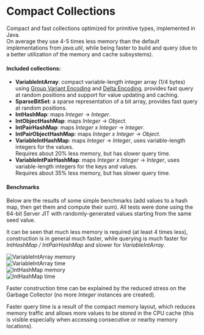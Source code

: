 Compact Collections 
===================

Compact and fast collections optimized for primitive types, implemented in Java.  
On average they use 4-5 times less memory than the default implementations from *java.util*, while being faster to build and query (due to a better utilization of the memory and cache subsystems).

#### Included collections:  

- **VariableIntArray**: compact variable-length integer array (1/4 bytes) using [Group Variant Encoding](http://www.stanford.edu/class/cs276/Jeff-Dean-compression-slides.pdf) and [Delta Encoding](http://en.wikipedia.org/wiki/Delta_encoding), provides fast query at random positions and support for value updating and caching.
- **SparseBitSet**: a sparse representation of a bit array, provides fast query at random positions.
- **IntHashMap**: maps *Integer* -> *Integer*.
- **IntObjectHashMap**: maps *Integer* -> *Object*.
- **IntPairHashMap**: maps *Integer x Integer* -> *Integer*.
- **IntPairObjectHashMap**: maps *Integer x Integer* -> *Object*.
- **VariableIntHashMap**: maps *Integer* -> *Integer*, uses variable-length integers for the values.  
Requires about 20% less memory, but has slower query time.
- **VariableIntPairHashMap**: maps *Integer x Integer* -> *Integer*, uses variable-length integers for the keys and values.  
Requires about 35% less memory, but has slower query time.
  
  
#### Benchmarks  
  
Below are the results of some simple benchmarks (add values to a hash map, then get them and compute their sum). All tests were done using the 64-bit Server JIT with randomly-generated values starting from the same seed value.  
  
It can be seen that much less memory is required (at least 4 times less), construction is in general much faster, while querying is much faster for *IntHashMap / IntPairHashMap* and slower for *VariableIntArray*.  

![VariableIntArray memory](http://www.gratianlup.com/documents/varint_mem.png)  
![VariableIntArray time](http://www.gratianlup.com/documents/varint_time.png)  
![IntHashMap memory](http://www.gratianlup.com/documents/inthash_mem.png)  
![IntHashMap time](http://www.gratianlup.com/documents/inthash_time.png)  
  
  
Faster construction time can be explained by the reduced stress on the Garbage Collector (no more *Integer* instances are created).  

Faster query time is a result of the compact memory layout, which reduces memory traffic and allows more values to be stored in the CPU cache (this is visible especially when accessing consecutive or nearby memory locations).  
